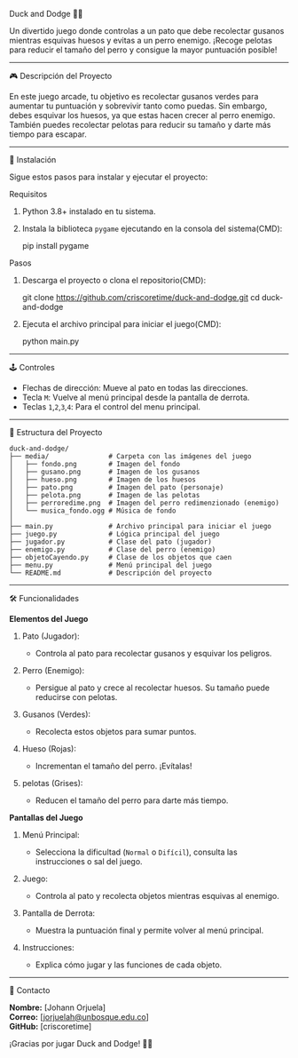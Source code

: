 Duck and Dodge 🦆🐶

Un divertido juego donde controlas a un pato que debe recolectar gusanos mientras esquivas huesos y evitas a un perro enemigo. ¡Recoge pelotas para reducir el tamaño del perro y consigue la mayor puntuación posible!

---

🎮 Descripción del Proyecto

En este juego arcade, tu objetivo es recolectar gusanos verdes para aumentar tu puntuación y sobrevivir tanto como puedas. Sin embargo, debes esquivar los huesos, ya que estas hacen crecer al perro enemigo. También puedes recolectar pelotas para reducir su tamaño y darte más tiempo para escapar.

---

🚀 Instalación

Sigue estos pasos para instalar y ejecutar el proyecto:

Requisitos
1. Python 3.8+ instalado en tu sistema.
2. Instala la biblioteca `pygame` ejecutando en la consola del sistema(CMD):
   
   pip install pygame
   

Pasos

1. Descarga el proyecto o clona el repositorio(CMD):
   
   git clone https://github.com/criscoretime/duck-and-dodge.git
   cd duck-and-dodge
   
2. Ejecuta el archivo principal para iniciar el juego(CMD):
   
   python main.py
   

---

🕹️ Controles

- Flechas de dirección: Mueve al pato en todas las direcciones.
- Tecla `M`: Vuelve al menú principal desde la pantalla de derrota.
- Teclas `1`,`2`,`3`,`4`: Para el control del menu principal.

---

📂 Estructura del Proyecto

```
duck-and-dodge/
├── media/               # Carpeta con las imágenes del juego
│   ├── fondo.png        # Imagen del fondo
│   ├── gusano.png       # Imagen de los gusanos
│   ├── hueso.png        # Imagen de los huesos 
│   ├── pato.png         # Imagen del pato (personaje) 
│   ├── pelota.png       # Imagen de las pelotas 
│   ├── perroredime.png  # Imagen del perro redimenzionado (enemigo)
│   └── musica_fondo.ogg # Música de fondo
│
├── main.py              # Archivo principal para iniciar el juego
├── juego.py             # Lógica principal del juego
├── jugador.py           # Clase del pato (jugador)
├── enemigo.py           # Clase del perro (enemigo)
├── objetoCayendo.py     # Clase de los objetos que caen
├── menu.py              # Menú principal del juego
└── README.md            # Descripción del proyecto
```

---

🛠️ Funcionalidades

**Elementos del Juego**

1. Pato (Jugador):
   - Controla al pato para recolectar gusanos y esquivar los peligros.

2. Perro (Enemigo):
   - Persigue al pato y crece al recolectar huesos. Su tamaño puede reducirse con pelotas.

3. Gusanos (Verdes):
   - Recolecta estos objetos para sumar puntos.

4. Hueso (Rojas):
   - Incrementan el tamaño del perro. ¡Evítalas!

5. pelotas (Grises):
   - Reducen el tamaño del perro para darte más tiempo.

 **Pantallas del Juego**

1. Menú Principal:
   - Selecciona la dificultad (`Normal` o `Difícil`), consulta las instrucciones o sal del juego.

2. Juego:
   - Controla al pato y recolecta objetos mientras esquivas al enemigo.

3. Pantalla de Derrota:
   - Muestra la puntuación final y permite volver al menú principal.

4. Instrucciones:
   - Explica cómo jugar y las funciones de cada objeto.

---

📧 Contacto

**Nombre:** [Johann Orjuela]  
**Correo:** [jorjuelah@unbosque.edu.co]  
**GitHub:** [criscoretime]  

¡Gracias por jugar Duck and Dodge! 🦆🐶
